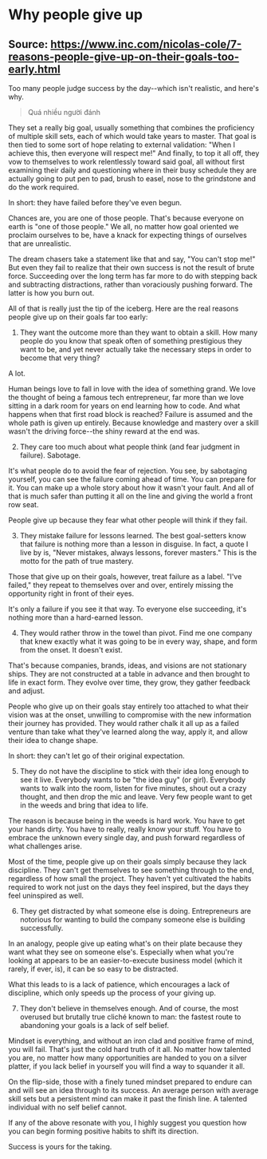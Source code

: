 # Why people give up

## Source: https://www.inc.com/nicolas-cole/7-reasons-people-give-up-on-their-goals-too-early.html

Too many people judge success by the day--which isn't realistic, and here's why.

> Quá nhiều người đánh

They set a really big goal, usually something that combines the proficiency of multiple skill sets, each of which would take years to master. That goal is then tied to some sort of hope relating to external validation: "When I achieve this, then everyone will respect me!" And finally, to top it all off, they vow to themselves to work relentlessly toward said goal, all without first examining their daily and questioning where in their busy schedule they are actually going to put pen to pad, brush to easel, nose to the grindstone and do the work required.

In short: they have failed before they've even begun.

Chances are, you are one of those people. That's because everyone on earth is "one of those people." We all, no matter how goal oriented we proclaim ourselves to be, have a knack for expecting things of ourselves that are unrealistic.

The dream chasers take a statement like that and say, "You can't stop me!" But even they fail to realize that their own success is not the result of brute force. Succeeding over the long term has far more to do with stepping back and subtracting distractions, rather than voraciously pushing forward. The latter is how you burn out.

All of that is really just the tip of the iceberg. Here are the real reasons people give up on their goals far too early:

1. They want the outcome more than they want to obtain a skill.
How many people do you know that speak often of something prestigious they want to be, and yet never actually take the necessary steps in order to become that very thing?

A lot.

Human beings love to fall in love with the idea of something grand. We love the thought of being a famous tech entrepreneur, far more than we love sitting in a dark room for years on end learning how to code. And what happens when that first road block is reached? Failure is assumed and the whole path is given up entirely. Because knowledge and mastery over a skill wasn't the driving force--the shiny reward at the end was.

2. They care too much about what people think (and fear judgment in failure).
Sabotage.

It's what people do to avoid the fear of rejection. You see, by sabotaging yourself, you can see the failure coming ahead of time. You can prepare for it. You can make up a whole story about how it wasn't your fault. And all of that is much safer than putting it all on the line and giving the world a front row seat.

People give up because they fear what other people will think if they fail.

3. They mistake failure for lessons learned.
The best goal-setters know that failure is nothing more than a lesson in disguise. In fact, a quote I live by is, "Never mistakes, always lessons, forever masters." This is the motto for the path of true mastery.

Those that give up on their goals, however, treat failure as a label. "I've failed," they repeat to themselves over and over, entirely missing the opportunity right in front of their eyes.

It's only a failure if you see it that way. To everyone else succeeding, it's nothing more than a hard-earned lesson.

4. They would rather throw in the towel than pivot.
Find me one company that knew exactly what it was going to be in every way, shape, and form from the onset. It doesn't exist.

That's because companies, brands, ideas, and visions are not stationary ships. They are not constructed at a table in advance and then brought to life in exact form. They evolve over time, they grow, they gather feedback and adjust.

People who give up on their goals stay entirely too attached to what their vision was at the onset, unwilling to compromise with the new information their journey has provided. They would rather chalk it all up as a failed venture than take what they've learned along the way, apply it, and allow their idea to change shape.

In short: they can't let go of their original expectation.

5. They do not have the discipline to stick with their idea long enough to see it live.
Everybody wants to be "the idea guy" (or girl). Everybody wants to walk into the room, listen for five minutes, shout out a crazy thought, and then drop the mic and leave. Very few people want to get in the weeds and bring that idea to life.

The reason is because being in the weeds is hard work. You have to get your hands dirty. You have to really, really know your stuff. You have to embrace the unknown every single day, and push forward regardless of what challenges arise.

Most of the time, people give up on their goals simply because they lack discipline. They can't get themselves to see something through to the end, regardless of how small the project. They haven't yet cultivated the habits required to work not just on the days they feel inspired, but the days they feel uninspired as well.

6. They get distracted by what someone else is doing.
Entrepreneurs are notorious for wanting to build the company someone else is building successfully.

In an analogy, people give up eating what's on their plate because they want what they see on someone else's. Especially when what you're looking at appears to be an easier-to-execute business model (which it rarely, if ever, is), it can be so easy to be distracted.

What this leads to is a lack of patience, which encourages a lack of discipline, which only speeds up the process of your giving up.

7. They don't believe in themselves enough.
And of course, the most overused but brutally true cliché known to man: the fastest route to abandoning your goals is a lack of self belief.

Mindset is everything, and without an iron clad and positive frame of mind, you will fail. That's just the cold hard truth of it all. No matter how talented you are, no matter how many opportunities are handed to you on a silver platter, if you lack belief in yourself you will find a way to squander it all.

On the flip-side, those with a finely tuned mindset prepared to endure can and will see an idea through to its success. An average person with average skill sets but a persistent mind can make it past the finish line. A talented individual with no self belief cannot.

If any of the above resonate with you, I highly suggest you question how you can begin forming positive habits to shift its direction.

Success is yours for the taking.